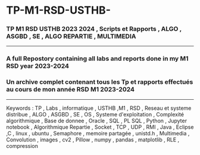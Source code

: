 # TP-M1-RSD-USTHB-

### TP M1 RSD USTHB 2023 2024 , Scripts et Rapports , ALGO , ASGBD , SE , ALGO REPARTIE , MULTIMEDIA 
---
###  A full Repostory containing all labs and reports done in my M1 RSD year 2023-2024
###  Un archive complet contenant tous les Tp et rapports effectués au cours de mon année RSD M1 2023-2024

---


Keywords : TP , Labs , informatique , USTHB ,M1 , RSD , Reseau et systeme distribue ,   ALGO , ASGBD , SE , OS , Systeme d'exploitation , Complexité algorithmique , Base de donnee , Oracle , SQL , PL SQL , Python , Jupyter notebook , Algorithmique Repartie , Socket , TCP , UDP , RMI , Java , Eclipse ,C , linux , ubuntu , Semaphore , memoire partagée , unistd.h ,  Multimedia , Convolution , images , cv2 , Pillow , numpy , pandas , matplotlib , RLE , compression 
